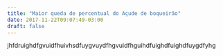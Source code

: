 ```yaml
---
title: "Maior queda de percentual do Açude de boqueirão"
date: 2017-11-22T09:07:49-03:00
draft: false
---
```


<!--more-->


<div id="vis" width=300></div>

<script src="https://cdnjs.cloudflare.com/ajax/libs/vega/3.0.7/vega.js"></script>
<script src="https://cdnjs.cloudflare.com/ajax/libs/vega-lite/2.0.1/vega-lite.js"></script>
<script src="https://cdnjs.cloudflare.com/ajax/libs/vega-embed/3.0.0-rc7/vega-embed.js"></script>
<script>
    const spec = {
    "$schema": "https://vega.github.io/schema/vega-lite/v2.json",
  "data": {
      "url":"https://api.insa.gov.br/reservatorios/12172/monitoramento",
      "format": {
          "type": "json",
          "property": "volumes",
          "parse": {"DataInformacao": "utc:'%d/%m/%Y'"}
      }
  },
  "mark": "area",
  "width": 600,
  "height": 400,
 "transform": [
    {
      "filter": {
        "timeUnit": "year",
        "field": "DataInformacao",
        "range": [
          2010,
          2017
        ]
      }
    }
    
  ],
  
"encoding": {
  "x": {
    "timeUnit": "year",
    "field": "DataInformacao",
    "type": "temporal",
    "axis": {"title": "Anos"}
  },
  "y": {
    "aggregate": "mean",
    "field": "VolumePercentual",
    "type": "quantitative",
    "axis": {"title": "Média do volume (%)"}
  }
}

     };
  	vegaEmbed('#vis', spec).catch(console.warn);
</script>


jhfdruighdfgvuidfhuivhsdfuygvuydfhgvuidfhguihdfuighdfuighdfuygdfyhg




